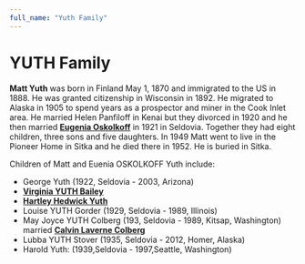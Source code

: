 ```yaml
---
full_name: "Yuth Family"
---
```

# YUTH Family

**Matt Yuth** was born in Finland May 1, 1870 and immigrated to the US
in 1888. He was granted citizenship in Wisconsin in 1892. He migrated to
Alaska in 1905 to spend years as a prospector and miner in the Cook
Inlet area. He married Helen Panfiloff in Kenai but they divorced in 1920 and he then married [**Eugenia Oskolkoff**](../_people/Yuth_Eugenia_Oskolkoff.md) in 1921 in Seldovia. Together
they had eight children, three sons and five daughters. In 1949 Matt
went to live in the Pioneer Home in Sitka and he died there in 1952. He
is buried in Sitka.

Children of Matt and Euenia OSKOLKOFF Yuth include:
 - George Yuth (1922, Seldovia - 2003, Arizona)
 - [**Virginia YUTH Bailey**](../_people/Bailey_Virginia_Yuth.md)
 - [**Hartley Hedwick Yuth**](../_people/Yuth_Hartley_Hedwick.md)
 - Louise YUTH Gorder (1929, Seldovia - 1989, Illinois)
 - May Joyce YUTH Colberg (193, Seldovia - 1989, Kitsap, Washington) married [**Calvin Laverne Colberg**](../_people/Colberg_Calvin_Laverne.md)
 - Lubba YUTH Stover (1935, Seldovia - 2012, Homer, Alaska)
 - Harold Yuth: (1939,Seldovia - 1997,Seattle, Washington)

